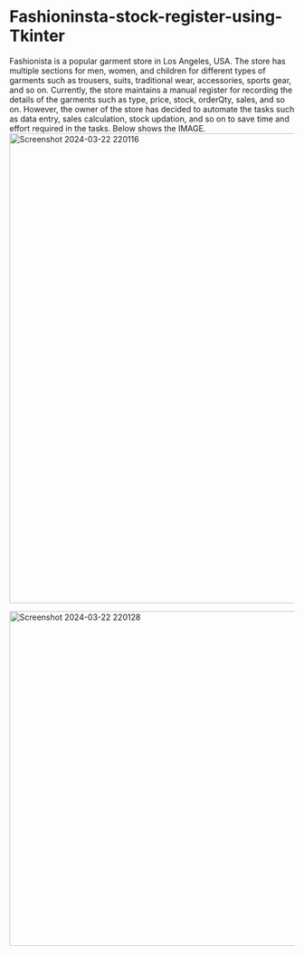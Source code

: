 # Fashioninsta-stock-register-using-Tkinter

Fashionista  is  a  popular  garment  store  in  Los  Angeles,  USA.  The  store  has multiple  sections  for  men,  women,  and  children  for  different  types  of  garments such  as  trousers,  suits,  traditional  wear,  accessories,  sports  gear,  and  so  on. Currently,  the  store  maintains  a  manual  register  for  recording  the  details  of  the garments  such  as  type,  price,  stock,  orderQty,  sales,  and  so  on.  However,  the owner  of  the  store  has  decided  to  automate  the  tasks  such  as  data  entry,  sales calculation,  stock  updation,  and  so  on  to  save  time  and  effort  required  in  the tasks.  Below shows the IMAGE.
<img width="830" alt="Screenshot 2024-03-22 220116" src="https://github.com/Darshanbs200/Fashioninsta-stock-register-using-Tkinter/assets/128827805/475fd6a1-b3eb-4af7-a1de-53d3821a2245">



<img width="591" alt="Screenshot 2024-03-22 220128" src="https://github.com/Darshanbs200/Fashioninsta-stock-register-using-Tkinter/assets/128827805/40128cc2-e1d3-4aaa-a257-de170a0a9408">
